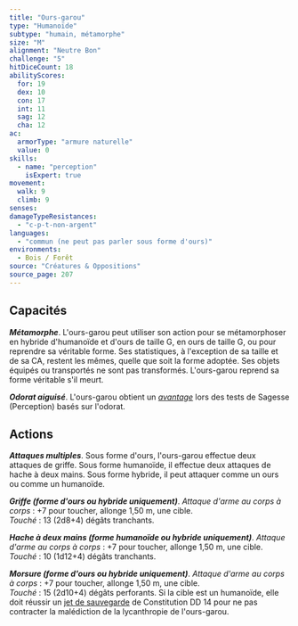 ```yaml
---
title: "Ours-garou"
type: "Humanoïde"
subtype: "humain, métamorphe"
size: "M"
alignment: "Neutre Bon"
challenge: "5"
hitDiceCount: 18
abilityScores:
  for: 19
  dex: 10
  con: 17
  int: 11
  sag: 12
  cha: 12
ac: 
  armorType: "armure naturelle"
  value: 0
skills: 
  - name: "perception"
    isExpert: true
movement: 
  walk: 9
  climb: 9
senses: 
damageTypeResistances: 
  - "c-p-t-non-argent"
languages: 
  - "commun (ne peut pas parler sous forme d'ours)"
environments:
  - Bois / Forêt
source: "Créatures & Oppositions"
source_page: 207
---
```

## Capacités
_**Métamorphe**_. L'ours-garou peut utiliser son action pour se métamorphoser en hybride d'humanoïde et d'ours de taille G, en ours de taille G, ou pour reprendre sa véritable forme. Ses statistiques, à l'exception de sa taille et de sa CA, restent les mêmes, quelle que soit la forme adoptée. Ses objets équipés ou transportés ne sont pas transformés. L'ours-garou reprend sa forme véritable s'il meurt.

_**Odorat aiguisé**_. L'ours-garou obtient un [_avantage_](/utiliser-les-caracteristiques/#avantage-et-desavantage) lors des tests de Sagesse (Perception) basés sur l'odorat.

## Actions
_**Attaques multiples**_. Sous forme d'ours, l'ours-garou effectue deux attaques de griffe. Sous forme humanoïde, il effectue deux attaques de hache à deux mains. Sous forme hybride, il peut attaquer comme un ours ou comme un humanoïde.

_**Griffe (forme d'ours ou hybride uniquement)**_. _Attaque d'arme au corps à corps_ : +7 pour toucher, allonge 1,50 m, une cible.  
_Touché_ : 13 (2d8+4) dégâts tranchants.

_**Hache à deux mains (forme humanoïde ou hybride uniquement)**_. _Attaque d'arme au corps à corps_ : +7 pour toucher, allonge 1,50 m, une cible.  
_Touché_ : 10 (1d12+4) dégâts tranchants.

_**Morsure (forme d'ours ou hybride uniquement)**_. _Attaque d'arme au corps à corps_ : +7 pour toucher, allonge 1,50 m, une cible.  
_Touché_ : 15 (2d10+4) dégâts perforants. Si la cible est un humanoïde, elle doit réussir un [jet de sauvegarde](/utiliser-les-caracteristiques#jets-de-sauvegarde) de Constitution DD 14 pour ne pas contracter la malédiction de la lycanthropie de l'ours-garou.
